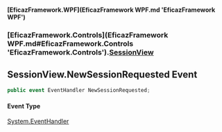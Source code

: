#### [EficazFramework.WPF](EficazFramework WPF.md 'EficazFramework WPF')
### [EficazFramework.Controls](EficazFramework WPF.md#EficazFramework.Controls 'EficazFramework.Controls').[SessionView](EficazFramework.Controls/SessionView.md 'EficazFramework.Controls.SessionView')

## SessionView.NewSessionRequested Event

```csharp
public event EventHandler NewSessionRequested;
```

#### Event Type
[System.EventHandler](https://docs.microsoft.com/en-us/dotnet/api/System.EventHandler 'System.EventHandler')